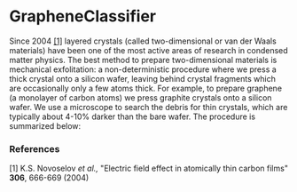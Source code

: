 # GrapheneClassifier
Since 2004 [[1]](#1) layered crystals (called two-dimensional or van der Waals materials) have been one of the most active areas of research in condensed matter physics. The best method to prepare two-dimensional materials is mechanical exfolitation: a non-deterministic procedure where we press a thick crystal onto a silicon wafer, leaving behind crystal fragments which are occasionally only a few atoms thick. For example, to prepare graphene (a monolayer of carbon atoms) we press graphite crystals onto a silicon wafer. We use a microscope to search the debris for thin crystals, which are typically about 4-10% darker than the bare wafer. The procedure is summarized below:

### References
<a id="1">[1]</a> K.S. Novoselov *et al.,* "Electric field effect in atomically thin carbon films" **306**, 666-669 (2004)
